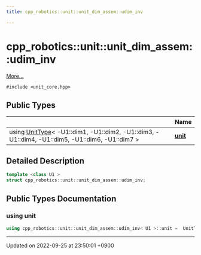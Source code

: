```yaml
---
title: cpp_robotics::unit::unit_dim_assem::udim_inv

---
```


# cpp_robotics::unit::unit_dim_assem::udim_inv



 [More...](#detailed-description)


`#include <unit_core.hpp>`

## Public Types

|                | Name           |
| -------------- | -------------- |
| using [UnitType](/cpp_robotics/doxybook/Classes/structcpp__robotics_1_1unit_1_1UnitType/)< -U1::dim1, -U1::dim2, -U1::dim3, -U1::dim4, -U1::dim5, -U1::dim6, -U1::dim7 > | **[unit](/cpp_robotics/doxybook/Classes/structcpp__robotics_1_1unit_1_1unit__dim__assem_1_1udim__inv/#using-unit)**  |

## Detailed Description

```cpp
template <class U1 >
struct cpp_robotics::unit::unit_dim_assem::udim_inv;
```

## Public Types Documentation

### using unit

```cpp
using cpp_robotics::unit::unit_dim_assem::udim_inv< U1 >::unit =  UnitType< -U1::dim1, -U1::dim2, -U1::dim3, -U1::dim4, -U1::dim5, -U1::dim6, -U1::dim7>;
```


-------------------------------

Updated on 2022-09-25 at 23:50:01 +0900